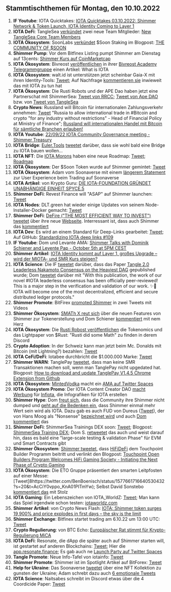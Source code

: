 ## Stammtischthemen für Montag, den 10.10.2022

1. **IF Youtube**: IOTA Quicktakes: [IOTA Quicktakes 03.10.2022: Shimmer Network & Token Launch, IOTA Identity Coming to Layer 1](https://www.youtube.com/watch?v=2hk9M3p_7rM)
2. **IOTA DeFi**: TangleSea [verkündet](https://twitter.com/TangleSeaDEX/status/1577176692761587712?s=20&t=JHTF9Ha6fh7HpVDmpXWMGg) zwei neue Team Mitglieder: [New TangleSea Core Team Members](https://tanglesea.medium.com/new-tanglesea-core-team-members-bfd87a2eb366)
3. **IOTA Ökosystem**: SoonLabs [verkündet](https://twitter.com/soon_labs/status/1577164863297634304?s=20&t=JHTF9Ha6fh7HpVDmpXWMGg) $Soon Staking im Blogpost: [THE COMMUNITY OF $SOON](https://soonlabs.medium.com/the-community-of-soon-66db59da0ace)
4. **Shimmer Pump**: Vor dem Bitfinex Listing pumpt Shimmer am Dienstag auf 13cents: [Shimmer Kurs auf CoinMarketcap](https://coinmarketcap.com/currencies/shimmer/)
5. **IOTA Ökosystem**: Bivreost [veröffentlichen](https://twitter.com/bivreost/status/1577181964427493378?s=20&t=JHTF9Ha6fh7HpVDmpXWMGg) in ihrer [Bivreost Academy Telegrammgruppe](https://t.co/kZaPbcwS7a) einen Artikel: What is IOTA
6. **IOTA Ökosystem**: walt.id ist unterstützen jetzt scheinbar Gaia-X mit ihren Identity-Tools: [Tweet](https://twitter.com/walt_id/status/1577204398328930306?s=20&t=JHTF9Ha6fh7HpVDmpXWMGg); Auf Nachfrage [kommentieren sie](https://twitter.com/walt_id/status/1577312946560057351?s=20&t=uETLWU16ZCieEQHki9i7xQ) inwieweit das mit IOTA zu tun hat
7. **IOTA Ökosystem**: Die Rusti Robots und der APE Dao haben jetzt eine Partnerschat mit ShimmerSea: [Tweet von RRCC](https://twitter.com/RustyRobotCC/status/1577306429714743296?s=20&t=uETLWU16ZCieEQHki9i7xQ); [Tweet von Ape DAO](https://twitter.com/iotapes/status/1577189714507227136?s=20&t=uETLWU16ZCieEQHki9i7xQ) bzw. von [Tweet von TangleSea](https://twitter.com/TangleSeaDEX/status/1577176692761587712?s=20&t=uETLWU16ZCieEQHki9i7xQ)
8. **Crypto News**: Russland will Bitcoin für internationalen Zahlungsverkehr annehmen: [Tweet](https://twitter.com/BitcoinMagazine/status/1577250250917433345?s=20&t=J5cUd0aHHNFLV3zc6XN0cg) "Russia to allow international trade in #Bitcoin and crypto "for any industry without restrictions" - Head of Financial Policy at Ministry of Finance"; [Russland will internationalen Handel mit Bitcoin für sämtliche Branchen erlauben!](https://www.blocktrainer.de/russland-int-handel-bitcoin/)
9. **IOTA Youtube**: [22/09/22 IOTA Community Governance meeting - Shimmer Treasury](https://www.youtube.com/watch?v=B-GkfakH1EI)
10. **IOTA Bridge**: [Euler.Tools](https://euler.tools/) [tweetet](https://twitter.com/EulerTools/status/1577367006222893067?s=20&t=IW8EkKsgZtsRqcQIGfPReA) darüber, dass sie wohl bald eine Bridge zu IOTA bauen wollen...
11. **IOTA NFT**: Die [IOTA Morons](https://twitter.com/iotamorons) haben eine neue Roadmap: [Tweet](https://twitter.com/iotamorons/status/1577356010779459586?s=20&t=IW8EkKsgZtsRqcQIGfPReA); [Roadmap](https://iotamorons.art/roadmap/)
12. **IOTA Ökosystem**: Der $Soon Token wurde auf Shimmer gemintet: [Tweet](https://twitter.com/soon_labs/status/1577443946069835776)
13. **IOTA Ökosystem**: Adam vom Soonaverse mit einem [längerem Statement](https://twitter.com/Sasch088/status/1577530939420327936?s=20&t=IW8EkKsgZtsRqcQIGfPReA) zur User Experience beim Trading auf Soonaverse
14. **IOTA Artikel**: von Krypto Guru: [DIE IOTA-FOUNDATION GRÜNDET UNABHÄNGIGE EINHEIT SPYCE.5](https://krypto-guru.de/news/iota-spyce5/)
15. **Shimmer DeFi**: Revest Finance will "ASAP" auf Shimmer launchen: [Tweet](https://twitter.com/RevestFinance/status/1577290963009118211?s=20&t=uETLWU16ZCieEQHki9i7xQ)
16. **IOTA Nodes**: DLT.green hat wieder einige Updates von seinem Node-Installer-Docker gemacht: [Tweet](https://twitter.com/dlt_green/status/1577357196354293760?s=20&t=uETLWU16ZCieEQHki9i7xQ)
17. **Shimmer DeFi**: [DeFire ("THE MOST EFFICIENT WAY TO INVEST") tweetet](https://twitter.com/DeFIRE_org/status/1577304533054562304?s=20&t=uETLWU16ZCieEQHki9i7xQ) über ihre neue [Webseite](https://defire.org/). Interressant ist, dass auch Shimmer das [kommentiert](https://twitter.com/shimmernet/status/1577555085193773059?s=20&t=uETLWU16ZCieEQHki9i7xQ)
18. **IOTA Dev**: Es wird an einem Standard für Deep-Links gearbeitet: [Tweet](https://twitter.com/maxwellmattryan/status/1577417918572220416?s=20&t=uETLWU16ZCieEQHki9i7xQ); Auf GitHub: [Standardizing IOTA deep links #109](https://github.com/iotaledger/tips/discussions/109)
19. **IF Youtube**: Dom und Levante AMA: [Shimmer Talks with Dominik Schiener and Levente Pap - October 5th at 5PM CEST](https://www.youtube.com/watch?v=EzvW6ZoCu20)
20. **Shimmer Artikel**: [IOTA Identity kommt auf Layer 1, großes Upgrade – wird der MIOTA- und SMR Kurs steigen?](https://www.crypto-news-flash.com/de/grosses-upgrade-bringt-iota-identitaet-auf-layer-eins-des-shimmer-netzwerks/)
21. **IOTA Science**: Die IF [tweetet](https://twitter.com/iota/status/1577565158611771392?s=20&t=uETLWU16ZCieEQHki9i7xQ) darüber, dass das Paper [Tangle 2.0 Leaderless Nakamoto Consensus on the Heaviest DAG](https://ieeexplore.ieee.org/stamp/stamp.jsp?tp=&arnumber=9907014) gepublished wurde; Dom [tweetet](https://twitter.com/DomSchiener/status/1577567343538065408) darüber mit "With this publication, the work of our novel #IOTA leaderless consensus has been officially peer-reviewed! This is a major step in the verification and validation of our work. ✨🙌 IOTA will become one of the most decentralized, efficient and secure distributed ledger protocols."
22. **Shimmer Promote**: BitFirex [promoted Shimmer](https://twitter.com/bitforexcom/status/1577477790911193088?s=20&t=uETLWU16ZCieEQHki9i7xQ) in zwei Tweets mit Videos
23. **Shimmer Ökosystem**: [SMATh X reut sich](https://twitter.com/TeamSMATh/status/1577422066994671616?s=20&t=uETLWU16ZCieEQHki9i7xQ) über die neuen Features von Shimmer zur Tokenerstellung und Dom Schiener [kommentiert](https://twitter.com/DomSchiener/status/1577567515168968707?s=20&t=uETLWU16ZCieEQHki9i7xQ) mit nem Herz
24. **IOTA Ökosystem**: Die [Rusti Robost veröffentlichen](https://twitter.com/RustyRobotCC/status/1577579514464534530?s=20&t=uETLWU16ZCieEQHki9i7xQ) die Tokenomics und das Lightpaper von $Rust: "Rusti did some Math" zu finden in derem Discord
25. **Crypto Adoption**: In der Schweiz kann man jetzt beim Mc. Donalds mit Bitcoin (mit Lightning?) bezahlen: [Tweet](https://twitter.com/DocumentingBTC/status/1577387283673911296?s=20&t=uETLWU16ZCieEQHki9i7xQ)
26. **IOTA CeFi/DeFi**: Iotabee durchbricht die $1.000.000 Marke: [Tweet](https://twitter.com/iotabee/status/1577596139011854336?s=20&t=KXQ_soJxrCcG_zdlaM2hMw)
27. **Shimmer WARN**: TanglePay [tweetet](https://twitter.com/tanglepaycom/status/1577622347401822210?s=20&t=KXQ_soJxrCcG_zdlaM2hMw), dass man keine SMR Transaktionen machen soll, wenn man TanglePay nicht upgedated hat. Blogpost: [How to download and update TanglePay V1.4.5 Chrome Extension from Github](https://medium.com/@tanglepay/how-to-download-and-update-tanglepay-v1-4-5-chrome-extension-from-github-3915c49c676d)
28. **IOTA Ökosystem**: [MintedVodka](https://twitter.com/MintedVodka) macht ein [AMA auf Twitter Spaces](https://twitter.com/MintedVodka/status/1577611839063691265?s=20&t=sa1oBn6i3Tpq10FjJpQuoA)
29. **IOTA Ökosystem Promo**: Der IOTA Content Creator DAO [macht Werbung](https://twitter.com/IOTAcontentDAO/status/1577611554907824128?s=20&t=sa1oBn6i3Tpq10FjJpQuoA) für [Infiota](https://twitter.com/infiota), die Infografiken für IOTA erstellen
30. **Shimmer Hype**: Dom [freut sich](https://twitter.com/DomSchiener/status/1577607521631670273?s=20&t=y24LtfiJ5v2UqCEY2pSDPg), dass die Community ihre Shimmer nicht dumped und [geht auf die Bedenken ein](https://twitter.com/DomSchiener/status/1577629477512830978?s=20&t=AcCiY0vppo_KnA01PITmYw), dass Shimmer einmal mehr Wert sein wird als IOTA. Dazu gab es auch FUD von Dureus ([Tweet](https://twitter.com/durerus/status/1577408773525671936?s=20&t=AcCiY0vppo_KnA01PITmYw)), der von Hans Moog als "Nonsense" [bezeichnet wird](https://twitter.com/hus_qy/status/1577635644473573377?s=20&t=AcCiY0vppo_KnA01PITmYw) und auch [Dom kommentiert](https://twitter.com/DomSchiener/status/1577636778470772736?s=20&t=AcCiY0vppo_KnA01PITmYw) das
31. **Shimmer DeFi**: ShimmerSea Trainings DEX soon: [Tweet](https://twitter.com/ShimmerSeaDEX/status/1577645744282079233?s=20&t=fyqvTjczF3cao1w4krsXpw); Blogpost: [ShimmerSea Training DEX](https://medium.com/@shimmerseadefi/shimmersea-training-dex-22566e69d0fd); Dom S. [retweetet](https://twitter.com/DomSchiener/status/1577670734360494080?s=20) das auch und weist darauf hin, dass es bald eine "large-scale testing & validation Phase" für EVM und Smart Contracts gibt
32. **Shimmer Ökosystem**: [Shimmer tweetet](https://twitter.com/shimmernet/status/1577644780716179457?s=20&t=fyqvTjczF3cao1w4krsXpw), dass [HiFiDeFi](https://twitter.com/HiFiDeFi) dem Touchpoint Builder Programm beitritt und verlinkt den Blogpost: [Touchpoint Open Builders Program Welcomes HiFi Gaming Society - Initiating the Next Phase of Crypto Gaming](https://blog.shimmer.network/touchpoint-welcomes-hifi-gaming-society/)
33. **IOTA Ökosystem**: Die ETO Gruppe präsentiert den smarten Leitpfosten auf einer Messe: [Tweet]8https://twitter.com/BenBoenisch/status/1577661716640530432?s=20&t=AcCiY0vppo_KnA01PITmYw); Selbst David Sonstebo [kommentiert das](https://twitter.com/DavidSonstebo/status/1577813185004019712?s=20&t=Wd2O_b4Tm8-gcnarEw-MRA) mit Stolz
34. **IOTA Gaming**: Ein Lebenszeichen von IOTA_WorldZ: [Tweet](https://twitter.com/Iota_WorldZ/status/1577666074300088323?s=20&t=AcCiY0vppo_KnA01PITmYw); Man kann das Spiel irgendwie schon testen: [iotaworldz.com](http://iotaworldz.com/)
35. **Shimmer Artikel**: von Crypto News Flash: [IOTA: Shimmer token surges 19,900% and price explodes in first days – the sky is the limit](https://www.crypto-news-flash.com/iota-shimmer-token-surges-19900-and-price-explodes-in-first-days-the-sky-is-the-limit/)
36. **Shimmer Exchange**: Bitfinex startet trading am 6.10.22 um 13:00 UTC: [Tweet](https://twitter.com/IotaPoet/status/1577726790432428077?s=20)
37. **Crypto Regulierung**: von BTC Echo: [Europäischer Rat stimmt für Krypto-Regulierung MiCA](https://www.btc-echo.de/schlagzeilen/europaeischer-rat-stimmt-fuer-krypto-regulierung-mica-151932/)
38. **IOTA DeFi**: Resonate, die dApp die später auch auf Shimmer starten will, ist gestartet auf anderen Blockchains: [Tweet](https://twitter.com/RevestFinance/status/1577706081270337537?s=20); Hier die [app.resonate.finance](https://app.resonate.finance/); Es gab auch ne [Launch Party auf Twitter Spaces](https://twitter.com/RevestFinance/status/1577731758832979971?s=20)
39. **Tangle Promote**: Neue Info-Tafel von iotainfo: [Tweet](https://twitter.com/cryptowelter/status/1577716198271340546?s=20&t=hYywOqy2w7htPVryxx1YCA)
40. **Shimmer Promote**: Shimmer ist im Spotlight Artikel auf BitForex: [Tweet](https://twitter.com/bitforexcom/status/1577837430148943872?s=20&t=Wd2O_b4Tm8-gcnarEw-MRA)
41. **Help for Ukraine**: Das Soonaverse [tweetet](https://twitter.com/soon_labs/status/1577905537148391424?s=20&t=Wd2O_b4Tm8-gcnarEw-MRA) über eine NFT Kollektion zu gunsten der Ukraine; Adam schrebt dazu auch [6 emotionale Tweets](https://twitter.com/adam_unchained/status/1577905799179145216?s=20&t=Wd2O_b4Tm8-gcnarEw-MRA)
42. **IOTA Science**: Naitsabes schreibt im Discord etwas über die 4 Coordicide Paper: [Tweet](https://twitter.com/Vrom14286662/status/1577924720573530112?s=20&t=Wd2O_b4Tm8-gcnarEw-MRA)




